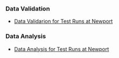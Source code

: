 

### Data Validation  
- [Data Validarion for Test Runs at Newport](Cleaned/)

### Data Analysis  
- [Data Analysis for Test Runs at Newport](Validated/)
